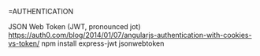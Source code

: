 =AUTHENTICATION

JSON Web Token (JWT, pronounced jot)
https://auth0.com/blog/2014/01/07/angularjs-authentication-with-cookies-vs-token/
npm install express-jwt jsonwebtoken

